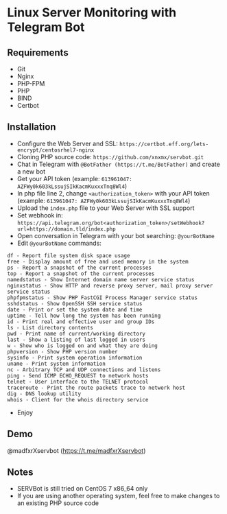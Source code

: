 # Linux Server Monitoring with Telegram Bot

## Requirements
- Git
- Nginx
- PHP-FPM
- PHP
- BIND
- Certbot

## Installation
- Configure the Web Server and SSL: ``https://certbot.eff.org/lets-encrypt/centosrhel7-nginx``
- Cloning PHP source code: ``https://github.com/xnxmx/servbot.git``
- Chat in Telegram with ``@BotFather (https://t.me/BotFather)`` and create a new bot
- Get your API token (example: ``613961047: AZFWy0k603kLssujSIkKacmKuxxxTnq8Wl4``)
- In php file line 2, change ``<authorization_token>`` with your API token (example: ``613961047: AZFWy0k603kLssujSIkKacmKuxxxTnq8Wl4``)
- Upload the ``index.php`` file to your Web Server with SSL support
- Set webhook in: ``https://api.telegram.org/bot<authorization_token>/setWebhook?url=https://domain.tld/index.php``
- Open conversation in Telegram with your bot searching: ``@yourBotName``
- Edit ``@yourBotName`` commands:

```
df - Report file system disk space usage
free - Display amount of free and used memory in the system 
ps - Report a snapshot of the current processes
top - Report a snapshot of the current processes
namedstatus - Show Internet domain name server service status
nginxstatus - Show HTTP and reverse proxy server, mail proxy server service status
phpfpmstatus - Show PHP FastCGI Process Manager service status
sshdstatus - Show OpenSSH SSH service status
date - Print or set the system date and time
uptime - Tell how long the system has been running
id - Print real and effective user and group IDs
ls - List directory contents
pwd - Print name of current/working directory
last - Show a listing of last logged in users
w - Show who is logged on and what they are doing
phpversion - Show PHP version number
sysinfo - Print system operation information
uname - Print system information
nc - Arbitrary TCP and UDP connections and listens
ping - Send ICMP ECHO_REQUEST to network hosts
telnet - User interface to the TELNET protocol
traceroute - Print the route packets trace to network host
dig - DNS lookup utility
whois - Client for the whois directory service
```

- Enjoy

## Demo
@madfxrXservbot (https://t.me/madfxrXservbot)

## Notes
- SERVBot is still tried on CentOS 7 x86_64 only
- If you are using another operating system, feel free to make changes to an existing PHP source code
